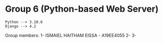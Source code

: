 # Group 6 (Python-based Web Server)

~~~~~~~~~~~~
Python --> 3.10.6
Django --> 4.2
~~~~~~~~~~~~

Group members:
1- ISMAIEL HAITHAM EISSA - A19EE4055
2-
3-



